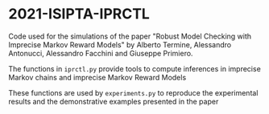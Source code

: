 # 2021-ISIPTA-IPRCTL
Code used for the simulations of the paper "Robust Model Checking with Imprecise Markov Reward Models" by Alberto Termine, Alessandro Antonucci, Alessandro Facchini and Giuseppe Primiero.

The functions in `iprctl.py` provide tools to compute inferences in imprecise Markov chains and imprecise Markov Reward Models

These functions are used by `experiments.py` to reproduce the experimental results and the demonstrative examples presented in the paper
